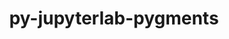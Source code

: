 ---
title: "py-jupyterlab-pygments"
layout: cache
categories: [package, v0.18]
meta: {"versions": ["0.1.2"], "compilers": ["gcc@=7.5.0"], "oss": ["ubuntu18.04"], "platforms": ["linux"], "targets": ["x86_64"], "stacks": ["data-vis-sdk", "e4s"], "num_specs": 6, "num_specs_by_stack": {"e4s": 4, "data-vis-sdk": 2}}
spec_details: [{"hash": "xzqfzmj3dq3zi5cxdj5ajqkt3ljzyybc", "compiler": "gcc@=7.5.0", "versions": ["0.1.2"], "os": "ubuntu18.04", "platform": "linux", "target": "x86_64", "variants": [], "stacks": ["e4s"], "size": "-", "tarball": "https://binaries.spack.io/releases/v0.18/build_cache/linux-ubuntu18.04-x86_64/gcc-7.5.0/py-jupyterlab-pygments-0.1.2/linux-ubuntu18.04-x86_64-gcc-7.5.0-py-jupyterlab-pygments-0.1.2-xzqfzmj3dq3zi5cxdj5ajqkt3ljzyybc.spack"}, {"hash": "pqovq3et6xadckos63xwjzcstfi2ukj3", "compiler": "gcc@=7.5.0", "versions": ["0.1.2"], "os": "ubuntu18.04", "platform": "linux", "target": "x86_64", "variants": [], "stacks": ["data-vis-sdk"], "size": "-", "tarball": "https://binaries.spack.io/releases/v0.18/build_cache/linux-ubuntu18.04-x86_64/gcc-7.5.0/py-jupyterlab-pygments-0.1.2/linux-ubuntu18.04-x86_64-gcc-7.5.0-py-jupyterlab-pygments-0.1.2-pqovq3et6xadckos63xwjzcstfi2ukj3.spack"}, {"hash": "tkrm3m5mohf5hqi6btu6gncrbg4i4llc", "compiler": "gcc@=7.5.0", "versions": ["0.1.2"], "os": "ubuntu18.04", "platform": "linux", "target": "x86_64", "variants": [], "stacks": ["data-vis-sdk"], "size": "-", "tarball": "https://binaries.spack.io/releases/v0.18/build_cache/linux-ubuntu18.04-x86_64/gcc-7.5.0/py-jupyterlab-pygments-0.1.2/linux-ubuntu18.04-x86_64-gcc-7.5.0-py-jupyterlab-pygments-0.1.2-tkrm3m5mohf5hqi6btu6gncrbg4i4llc.spack"}, {"hash": "ue7jftkifi7i4wv7m3w3om7de37txq6n", "compiler": "gcc@=7.5.0", "versions": ["0.1.2"], "os": "ubuntu18.04", "platform": "linux", "target": "x86_64", "variants": [], "stacks": ["e4s"], "size": "-", "tarball": "https://binaries.spack.io/releases/v0.18/build_cache/linux-ubuntu18.04-x86_64/gcc-7.5.0/py-jupyterlab-pygments-0.1.2/linux-ubuntu18.04-x86_64-gcc-7.5.0-py-jupyterlab-pygments-0.1.2-ue7jftkifi7i4wv7m3w3om7de37txq6n.spack"}, {"hash": "lcwumawbsbv3aiois4rmxyfbqdsrgk7c", "compiler": "gcc@=7.5.0", "versions": ["0.1.2"], "os": "ubuntu18.04", "platform": "linux", "target": "x86_64", "variants": [], "stacks": ["e4s"], "size": "-", "tarball": "https://binaries.spack.io/releases/v0.18/build_cache/linux-ubuntu18.04-x86_64/gcc-7.5.0/py-jupyterlab-pygments-0.1.2/linux-ubuntu18.04-x86_64-gcc-7.5.0-py-jupyterlab-pygments-0.1.2-lcwumawbsbv3aiois4rmxyfbqdsrgk7c.spack"}, {"hash": "3vqxebufpjm5mbpqnajyfo5tfvtb5vh2", "compiler": "gcc@=7.5.0", "versions": ["0.1.2"], "os": "ubuntu18.04", "platform": "linux", "target": "x86_64", "variants": [], "stacks": ["e4s"], "size": "-", "tarball": "https://binaries.spack.io/releases/v0.18/build_cache/linux-ubuntu18.04-x86_64/gcc-7.5.0/py-jupyterlab-pygments-0.1.2/linux-ubuntu18.04-x86_64-gcc-7.5.0-py-jupyterlab-pygments-0.1.2-3vqxebufpjm5mbpqnajyfo5tfvtb5vh2.spack"}]
---